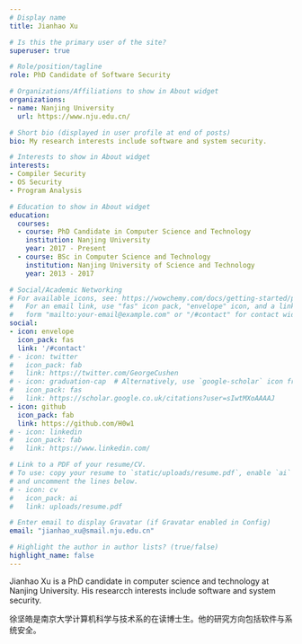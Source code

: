 ```yaml
---
# Display name
title: Jianhao Xu

# Is this the primary user of the site?
superuser: true

# Role/position/tagline
role: PhD Candidate of Software Security

# Organizations/Affiliations to show in About widget
organizations:
- name: Nanjing University
  url: https://www.nju.edu.cn/

# Short bio (displayed in user profile at end of posts)
bio: My research interests include software and system security.

# Interests to show in About widget
interests:
- Compiler Security
- OS Security
- Program Analysis

# Education to show in About widget
education:
  courses:
  - course: PhD Candidate in Computer Science and Technology
    institution: Nanjing University
    year: 2017 - Present
  - course: BSc in Computer Science and Technology
    institution: Nanjing University of Science and Technology
    year: 2013 - 2017

# Social/Academic Networking
# For available icons, see: https://wowchemy.com/docs/getting-started/page-builder/#icons
#   For an email link, use "fas" icon pack, "envelope" icon, and a link in the
#   form "mailto:your-email@example.com" or "/#contact" for contact widget.
social:
- icon: envelope
  icon_pack: fas
  link: '/#contact'
# - icon: twitter
#   icon_pack: fab
#   link: https://twitter.com/GeorgeCushen
# - icon: graduation-cap  # Alternatively, use `google-scholar` icon from `ai` icon pack
#   icon_pack: fas
#   link: https://scholar.google.co.uk/citations?user=sIwtMXoAAAAJ
- icon: github
  icon_pack: fab
  link: https://github.com/H0w1
# - icon: linkedin
#   icon_pack: fab
#   link: https://www.linkedin.com/

# Link to a PDF of your resume/CV.
# To use: copy your resume to `static/uploads/resume.pdf`, enable `ai` icons in `params.toml`, 
# and uncomment the lines below.
# - icon: cv
#   icon_pack: ai
#   link: uploads/resume.pdf

# Enter email to display Gravatar (if Gravatar enabled in Config)
email: "jianhao_xu@smail.nju.edu.cn"

# Highlight the author in author lists? (true/false)
highlight_name: false
---
```


Jianhao Xu is a PhD candidate in computer science and technology at Nanjing University. His researcch interests include software and system security.

徐坚皓是南京大学计算机科学与技术系的在读博士生。他的研究方向包括软件与系统安全。

<!-- {{< icon name="download" pack="fas" >}} Download my {{< staticref "uploads/demo_resume.pdf" "newtab" >}}resumé{{< /staticref >}}. -->
